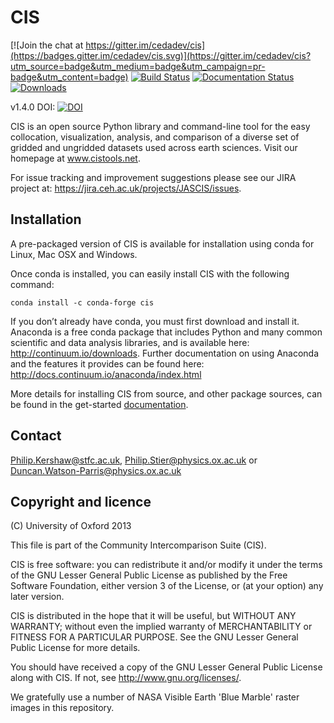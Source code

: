 CIS
===

[![Join the chat at https://gitter.im/cedadev/cis](https://badges.gitter.im/cedadev/cis.svg)](https://gitter.im/cedadev/cis?utm_source=badge&utm_medium=badge&utm_campaign=pr-badge&utm_content=badge)
[![Build Status](https://travis-ci.org/cedadev/cis.svg?branch=master)](https://travis-ci.org/cedadev/cis)
[![Documentation Status](https://readthedocs.org/projects/cis/badge/?version=latest)](https://readthedocs.org/projects/cis/?badge=latest)
[![Downloads](https://anaconda.org/conda-forge/cis/badges/downloads.svg)](https://anaconda.org/conda-forge/cis/files)

v1.4.0 DOI: [![DOI](https://zenodo.org/badge/doi/10.5281/zenodo.59939.svg)](http://dx.doi.org/10.5281/zenodo.59939)

CIS is an open source Python library and command-line tool for the easy collocation, visualization, analysis, and comparison of a
diverse set of gridded and ungridded datasets used across earth sciences. Visit our homepage at www.cistools.net.

For issue tracking and improvement suggestions please see our JIRA project at: https://jira.ceh.ac.uk/projects/JASCIS/issues.

Installation
------------

A pre-packaged version of CIS is available for installation using conda for Linux, Mac OSX and Windows.

Once conda is installed, you can easily install CIS with the following command:

    conda install -c conda-forge cis

If you don’t already have conda, you must first download and install it.
Anaconda is a free conda package that includes Python and many common scientific and data analysis libraries, and is available here: http://continuum.io/downloads.
Further documentation on using Anaconda and the features it provides can be found here: http://docs.continuum.io/anaconda/index.html

More details for installing CIS from source, and other package sources, can be found in the get-started [documentation](http://cistools.net/get-started#installation).


Contact
-------

Philip.Kershaw@stfc.ac.uk, Philip.Stier@physics.ox.ac.uk or Duncan.Watson-Parris@physics.ox.ac.uk


Copyright and licence
---------------------

(C) University of Oxford 2013

This file is part of the Community Intercomparison Suite (CIS).

CIS is free software: you can redistribute it and/or modify it under
the terms of the GNU Lesser General Public License as published by the
Free Software Foundation, either version 3 of the License, or
(at your option) any later version.

CIS is distributed in the hope that it will be useful,
but WITHOUT ANY WARRANTY; without even the implied warranty of
MERCHANTABILITY or FITNESS FOR A PARTICULAR PURPOSE.  See the
GNU Lesser General Public License for more details.

You should have received a copy of the GNU Lesser General Public License
along with CIS.  If not, see <http://www.gnu.org/licenses/>.

We gratefully use a number of NASA Visible Earth 'Blue Marble' raster 
images in this repository.
